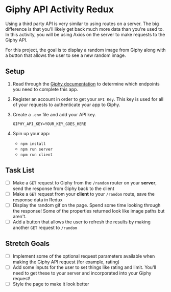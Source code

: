 # Giphy API Activity Redux

Using a third party API is very similar to using routes on a server. The big difference is that you'll likely get back much more data than you're used to. In this activity, you will be using Axios on the server to make requests to the Giphy API.

For this project, the goal is to display a random image from Giphy along with a button that allows the user to see a new random image.

## Setup

1. Read through the [Giphy documentation](https://developers.giphy.com/) to determine which endpoints you need to complete this app.

2. Register an account in order to get your `API Key`. This key is used for all of your requests to authenticate your app to Giphy.

3. Create a `.env` file and add your API key.

    `GIPHY_API_KEY=YOUR_KEY_GOES_HERE`

4. Spin up your app:

    - `npm install`
    - `npm run server`
    - `npm run client`

## Task List

- [ ] Make a `GET` request to Giphy from the `/random` router on your **server**, send the response from Giphy back to the client
- [ ] Make a `GET` request from your **client** to your `/random` route, save the response data in Redux
- [ ] Display the random gif on the page. Spend some time looking through the response! Some of the properties returned look like image paths but aren't.
- [ ] Add a button that allows the user to refresh the results by making another `GET` request to `/random`

## Stretch Goals

- [ ] Implement some of the optional request parameters available when making the Giphy API request (for example, rating)
- [ ] Add some inputs for the user to set things like rating and limit. You'll need to get these to your server and incorporated into your Giphy request!
- [ ] Style the page to make it look better
